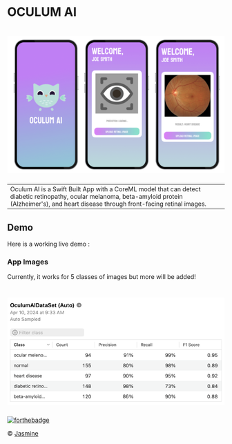 # OCULUM AI
# ![OculumAI](https://github.com/jasmineCS/OculumAI/blob/main/OculumAI/pic.jpg)
<table>
<tr>
<td>
  Oculum AI is a Swift Built App with a CoreML model that can detect diabetic retinopathy, ocular melanoma, beta-amyloid protein (Alzheimer's), and heart disease through front-facing retinal images.   
</td>
</tr>
</table>

## Demo
Here is a working live demo :  

### App Images
Currently, it works for 5 classes of images but more will be added!
# ![OculumAI](https://github.com/jasmineCS/OculumAI/blob/main/OculumAI/accuracy.png)

[![forthebadge](https://forthebadge.com/images/badges/made-with-swift.svg)](https://forthebadge.com)

© [Jasmine ](https://github.com/jasmineCS)

